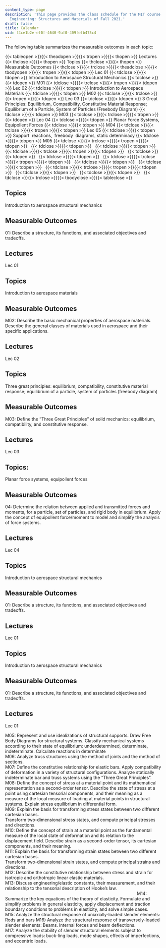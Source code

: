 ```yaml
---
content_type: page
description: 'This page provides the class schedule for the MIT course 16.001 Unified
  Engineering: Structures and Materials of Fall 2021.'
draft: false
title: Calendar
uid: f4ce1b2e-ef0f-4640-9af0-409fefb475c4
---
```

The following table summarizes the measurable outcomes in each topic:

{{< tableopen >}}{{< theadopen >}}{{< tropen >}}{{< thopen >}}
Lectures
{{< thclose >}}{{< thopen >}}
Topics
{{< thclose >}}{{< thopen >}}
Measurable Outcomes
{{< thclose >}}{{< trclose >}}{{< theadclose >}}{{< tbodyopen >}}{{< tropen >}}{{< tdopen >}}
Lec 01
{{< tdclose >}}{{< tdopen >}}
Introduction to Aerospace Structural Mechanics
{{< tdclose >}}{{< tdopen >}}
M01
{{< tdclose >}}{{< trclose >}}{{< tropen >}}{{< tdopen >}}
Lec 02
{{< tdclose >}}{{< tdopen >}}
Introduction to Aerospace Materials
{{< tdclose >}}{{< tdopen >}}
M02
{{< tdclose >}}{{< trclose >}}{{< tropen >}}{{< tdopen >}}
Lec 03
{{< tdclose >}}{{< tdopen >}}
3 Great Principles: Equilibrium, Compatibility, Constitutive Material Response; Equilibrium of a Particle, System of Particles (Freebody Diagram)
{{< tdclose >}}{{< tdopen >}}
M03
{{< tdclose >}}{{< trclose >}}{{< tropen >}}{{< tdopen >}}
Lec 04
{{< tdclose >}}{{< tdopen >}}
Planar Force Systems, Equipollent Forces
{{< tdclose >}}{{< tdopen >}}
M04
{{< tdclose >}}{{< trclose >}}{{< tropen >}}{{< tdopen >}}
Lec 05
{{< tdclose >}}{{< tdopen >}}
Support  reactions,  freebody  diagrams, static determinacy
{{< tdclose >}}{{< tdopen >}}
M05
{{< tdclose >}}{{< trclose >}}{{< tropen >}}{{< tdopen >}}
 
{{< tdclose >}}{{< tdopen >}}
 
{{< tdclose >}}{{< tdopen >}}
 
{{< tdclose >}}{{< trclose >}}{{< tropen >}}{{< tdopen >}}
 
{{< tdclose >}}{{< tdopen >}}
 
{{< tdclose >}}{{< tdopen >}}
 
{{< tdclose >}}{{< trclose >}}{{< tropen >}}{{< tdopen >}}
 
{{< tdclose >}}{{< tdopen >}}
 
{{< tdclose >}}{{< tdopen >}}
 
{{< tdclose >}}{{< trclose >}}{{< tropen >}}{{< tdopen >}}
 
{{< tdclose >}}{{< tdopen >}}
 
{{< tdclose >}}{{< tdopen >}}
 
{{< tdclose >}}{{< trclose >}}{{< tbodyclose >}}{{< tableclose >}}

## Topics

Introduction to aerospace structural mechanics

## Measurable Outcomes

01: Describe a structure, its functions, and associated objectives and tradeoffs.

## Lectures

Lec 01

## Topics

Introduction to aerospace materials

## Measurable Outcomes

M02: Describe the basic mechanical properties of aerospace materials. Describe the general classes of materials used in aerospace and their specific applications. 

## Lectures

Lec 02

## Topics

Three great principles: equilibrium, compatibility, constitutive material response; equilibrium of a particle, system of particles (freebody diagram)

## Measurable Outcomes

M03: Define the “Three Great Principles” of solid mechanics: equilibrium, compatibility, and constitutive response. 

## Lectures

Lec 03

## Topics: 

Planar force systems, equipollent forces

## Measurable Outcomes

04: Determine the relation between applied and transmitted forces and moments, for a particle, set of particles, and rigid body in equilibrium. Apply the concept of equipollent force/moment to model and simplify the analysis of force systems. 

## Lectures

Lec 04

## Topics

Introduction to aerospace structural mechanics

## Measurable Outcomes

01: Describe a structure, its functions, and associated objectives and tradeoffs.

## Lectures

Lec 01

## Topics

Introduction to aerospace structural mechanics

## Measurable Outcomes

01: Describe a structure, its functions, and associated objectives and tradeoffs.

## Lectures

Lec 01  
  
  
M05: Represent and use idealizations of structural supports. Draw Free Body Diagrams for structural systems. Classify mechanical systems according to their state of equilibrium: underdetermined, determinate, indeterminate. Calculate reactions in determinate        
M06: Analyze truss structures using the method of joints and the method of sections.        
M07: Define the constitutive relationship for elastic bars. Apply compatibility of deformation in a variety of structural configurations. Analyze statically indeterminate bar and truss systems using the “Three Great Principles”.        
M08: Define the concept of stress at a material point and its mathematical representation as a second-order tensor. Describe the state of stress at a point using cartesian tensorial components, and their meaning as a measure of the local measure of loading at material points in structural systems. Explain stress equilibrium in differential form.        
M09: Explain the basis for transforming stress states between two different cartesian bases.        
Transform two-dimensional stress states, and compute principal stresses and directions.        
M10: Define the concept of strain at a material point as the fundamental measure of the local state of deformation and its relation to the displacement field. Describe strain as a second-order tensor, its cartesian components, and their meaning.        
M11: Explain the basis for transforming strain states between two different cartesian bases.        
Transform two-dimensional strain states, and compute principal strains and directions.        
M12: Describe the constitutive relationship between stress and strain for isotropic and orthotropic linear elastic materials.        
M13: Discuss engineering/elastic constants, their measurement, and their relationship to the tensorial description of Hooke’s law.                                                                                                                                                 M14: Summarize the key equations of the theory of elasticity. Formulate and simplify problems in general elasticity, apply displacement and traction boundary conditions to problems in elasticity, and solve simple cases.    
M15: Analyze the structural response of uniaxially-loaded slender elements: Rods and bars M16) Analyze the structural response of transversely-loaded slender elements: Beams. Internal forces and beam deflections.     
M17: Analyze the stability of slender structural elements subject to compressive loads: buck-ling loads, mode shapes, effects of imperfections, and eccentric loads.